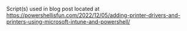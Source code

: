 Script(s) used in blog post located at https://powershellisfun.com/2022/12/05/adding-printer-drivers-and-printers-using-microsoft-intune-and-powershell/
